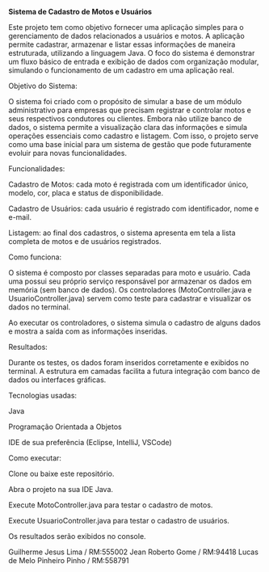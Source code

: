 **Sistema de Cadastro de Motos e Usuários**

Este projeto tem como objetivo fornecer uma aplicação simples para o gerenciamento de dados relacionados a usuários e motos. A aplicação permite cadastrar, armazenar e listar essas informações de maneira estruturada, utilizando a linguagem Java. O foco do sistema é demonstrar um fluxo básico de entrada e exibição de dados com organização modular, simulando o funcionamento de um cadastro em uma aplicação real.

Objetivo do Sistema: 

O sistema foi criado com o propósito de simular a base de um módulo administrativo para empresas que precisam registrar e controlar motos e seus respectivos condutores ou clientes. Embora não utilize banco de dados, o sistema permite a visualização clara das informações e simula operações essenciais como cadastro e listagem.
Com isso, o projeto serve como uma base inicial para um sistema de gestão que pode futuramente evoluir para novas funcionalidades.

Funcionalidades:

Cadastro de Motos: cada moto é registrada com um identificador único, modelo, cor, placa e status de disponibilidade.

Cadastro de Usuários: cada usuário é registrado com identificador, nome e e-mail.

Listagem: ao final dos cadastros, o sistema apresenta em tela a lista completa de motos e de usuários registrados.


Como funciona:

O sistema é composto por classes separadas para moto e usuário. Cada uma possui seu próprio serviço responsável por armazenar os dados em memória (sem banco de dados). Os controladores (MotoController.java e UsuarioController.java) servem como teste para cadastrar e visualizar os dados no terminal.

Ao executar os controladores, o sistema simula o cadastro de alguns dados e mostra a saída com as informações inseridas.

Resultados:

Durante os testes, os dados foram inseridos corretamente e exibidos no terminal. A estrutura em camadas facilita a futura integração com banco de dados ou interfaces gráficas.

Tecnologias usadas: 

Java

Programação Orientada a Objetos

IDE de sua preferência (Eclipse, IntelliJ, VSCode)

Como executar:

Clone ou baixe este repositório.

Abra o projeto na sua IDE Java.

Execute MotoController.java para testar o cadastro de motos.

Execute UsuarioController.java para testar o cadastro de usuários.

Os resultados serão exibidos no console.

Guilherme Jesus Lima / RM:555002
Jean Roberto Gome / RM:94418
Lucas de Melo Pinheiro Pinho / RM:558791
